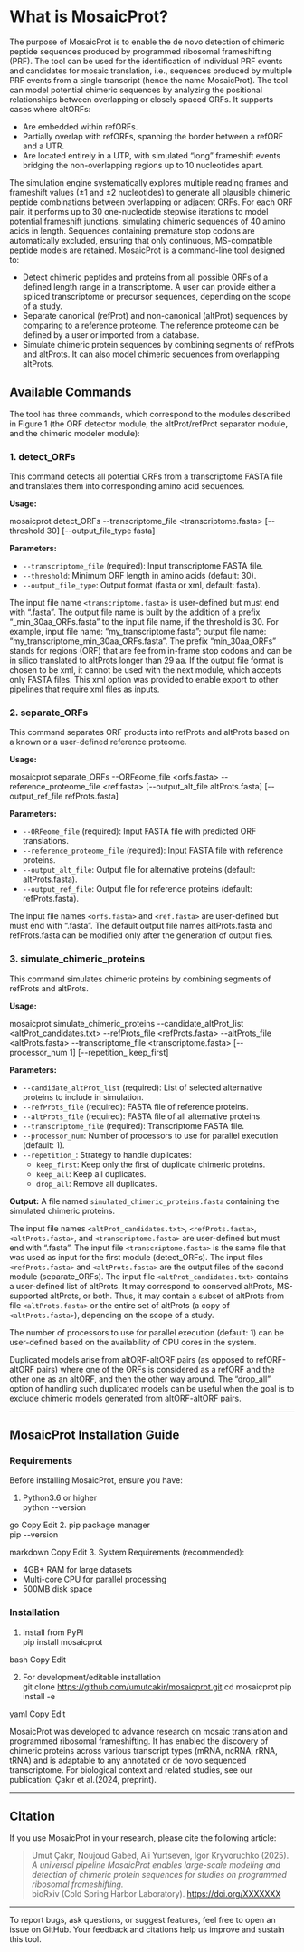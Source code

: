 # What is MosaicProt?

The purpose of MosaicProt is to enable the de novo detection of chimeric peptide sequences produced by programmed ribosomal frameshifting (PRF). The tool can be used for the identification of individual PRF events and candidates for mosaic translation, i.e., sequences produced by multiple PRF events from a single transcript (hence the name MosaicProt). The tool can model potential chimeric sequences by analyzing the positional relationships between overlapping or closely spaced ORFs. It supports cases where altORFs:

- Are embedded within refORFs.
- Partially overlap with refORFs, spanning the border between a refORF and a UTR.
- Are located entirely in a UTR, with simulated “long” frameshift events bridging the non-overlapping regions up to 10 nucleotides apart.

The simulation engine systematically explores multiple reading frames and frameshift values (±1 and ±2 nucleotides) to generate all plausible chimeric peptide combinations between overlapping or adjacent ORFs. For each ORF pair, it performs up to 30 one-nucleotide stepwise iterations to model potential frameshift junctions, simulating chimeric sequences of 40 amino acids in length. Sequences containing premature stop codons are automatically excluded, ensuring that only continuous, MS-compatible peptide models are retained. MosaicProt is a command-line tool designed to:

- Detect chimeric peptides and proteins from all possible ORFs of a defined length range in a transcriptome. A user can provide either a spliced transcriptome or precursor sequences, depending on the scope of a study.
- Separate canonical (refProt) and non-canonical (altProt) sequences by comparing to a reference proteome. The reference proteome can be defined by a user or imported from a database.
- Simulate chimeric protein sequences by combining segments of refProts and altProts. It can also model chimeric sequences from overlapping altProts.

## Available Commands

The tool has three commands, which correspond to the modules described in Figure 1 (the ORF detector module, the altProt/refProt separator module, and the chimeric modeler module):

### 1. detect_ORFs

This command detects all potential ORFs from a transcriptome FASTA file and translates them into corresponding amino acid sequences.

**Usage:**

mosaicprot detect_ORFs --transcriptome_file <transcriptome.fasta> [--threshold 30] [--output_file_type fasta]


**Parameters:**

- `--transcriptome_file` (required): Input transcriptome FASTA file.
- `--threshold`: Minimum ORF length in amino acids (default: 30).
- `--output_file_type`: Output format (fasta or xml, default: fasta).

The input file name `<transcriptome.fasta>` is user-defined but must end with “.fasta”. The output file name is built by the addition of a prefix “_min_30aa_ORFs.fasta” to the input file name, if the threshold is 30. For example, input file name: “my_transcriptome.fasta”; output file name: “my_transcriptome_min_30aa_ORFs.fasta”. The prefix “min_30aa_ORFs” stands for regions (ORF) that are fee from in-frame stop codons and can be in silico translated to altProts longer than 29 aa. If the output file format is chosen to be xml, it cannot be used with the next module, which accepts only FASTA files. This xml option was provided to enable export to other pipelines that require xml files as inputs.

### 2. separate_ORFs

This command separates ORF products into refProts and altProts based on a known or a user-defined reference proteome.

**Usage:**

mosaicprot separate_ORFs --ORFeome_file <orfs.fasta> --reference_proteome_file <ref.fasta> [--output_alt_file altProts.fasta] [--output_ref_file refProts.fasta]

**Parameters:**

- `--ORFeome_file` (required): Input FASTA file with predicted ORF translations.
- `--reference_proteome_file` (required): Input FASTA file with reference proteins.
- `--output_alt_file`: Output file for alternative proteins (default: altProts.fasta).
- `--output_ref_file`: Output file for reference proteins (default: refProts.fasta).

The input file names `<orfs.fasta>` and `<ref.fasta>` are user-defined but must end with “.fasta”. The default output file names altProts.fasta and refProts.fasta can be modified only after the generation of output files.

### 3. simulate_chimeric_proteins

This command simulates chimeric proteins by combining segments of refProts and altProts.

**Usage:**

mosaicprot simulate_chimeric_proteins
--candidate_altProt_list <altProt_candidates.txt>
--refProts_file <refProts.fasta>
--altProts_file <altProts.fasta>
--transcriptome_file <transcriptome.fasta>
[--processor_num 1]
[--repetition_ keep_first]

**Parameters:**

- `--candidate_altProt_list` (required): List of selected alternative proteins to include in simulation.
- `--refProts_file` (required): FASTA file of reference proteins.
- `--altProts_file` (required): FASTA file of all alternative proteins.
- `--transcriptome_file` (required): Transcriptome FASTA file.
- `--processor_num`: Number of processors to use for parallel execution (default: 1).
- `--repetition_`: Strategy to handle duplicates:
  - `keep_first`: Keep only the first of duplicate chimeric proteins.
  - `keep_all`: Keep all duplicates.
  - `drop_all`: Remove all duplicates.

**Output:** A file named `simulated_chimeric_proteins.fasta` containing the simulated chimeric proteins.

The input file names `<altProt_candidates.txt>`, `<refProts.fasta>`, `<altProts.fasta>`, and `<transcriptome.fasta>` are user-defined but must end with “.fasta”. The input file `<transcriptome.fasta>` is the same file that was used as input for the first module (detect_ORFs). The input files `<refProts.fasta>` and `<altProts.fasta>` are the output files of the second module (separate_ORFs). The input file `<altProt_candidates.txt>` contains a user-defined list of altProts. It may correspond to conserved altProts, MS-supported altProts, or both. Thus, it may contain a subset of altProts from file `<altProts.fasta>` or the entire set of altProts (a copy of `<altProts.fasta>`), depending on the scope of a study.

The number of processors to use for parallel execution (default: 1) can be user-defined based on the availability of CPU cores in the system.

Duplicated models arise from altORF-altORF pairs (as opposed to refORF-altORF pairs) where one of the ORFs is considered as a refORF and the other one as an altORF, and then the other way around. The “drop_all” option of handling such duplicated models can be useful when the goal is to exclude chimeric models generated from altORF-altORF pairs.

---

## MosaicProt Installation Guide

### Requirements

Before installing MosaicProt, ensure you have:

1. Python3.6 or higher  
python --version

go
Copy
Edit
2. pip package manager  
pip --version

markdown
Copy
Edit
3. System Requirements (recommended):  
- 4GB+ RAM for large datasets  
- Multi-core CPU for parallel processing  
- 500MB disk space

### Installation

1. Install from PyPI  
pip install mosaicprot

bash
Copy
Edit

2. For development/editable installation  
git clone https://github.com/umutcakir/mosaicprot.git
cd mosaicprot
pip install -e

yaml
Copy
Edit

MosaicProt was developed to advance research on mosaic translation and programmed ribosomal frameshifting. It has enabled the discovery of chimeric proteins across various transcript types (mRNA, ncRNA, rRNA, tRNA) and is adaptable to any annotated or de novo sequenced transcriptome. For biological context and related studies, see our publication: Çakır et al.(2024, preprint).

---

## Citation

If you use MosaicProt in your research, please cite the following article:

> Umut Çakır, Noujoud Gabed, Ali Yurtseven, Igor Kryvoruchko (2025).  
> *A universal pipeline MosaicProt enables large-scale modeling and detection of chimeric protein sequences for studies on programmed ribosomal frameshifting.*  
> bioRxiv (Cold Spring Harbor Laboratory). https://doi.org/XXXXXXX

---

To report bugs, ask questions, or suggest features, feel free to open an issue on GitHub. Your feedback and citations help us improve and sustain this tool.
